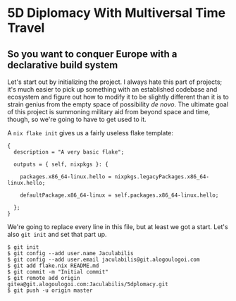# 5D Diplomacy With Multiversal Time Travel

## So you want to conquer Europe with a declarative build system

Let's start out by initializing the project. I always hate this part of projects; it's much easier to pick up something with an established codebase and ecosystem and figure out how to modify it to be slightly different than it is to strain genius from the empty space of possibility _de novo_. The ultimate goal of this project is summoning military aid from beyond space and time, though, so we're going to have to get used to it.

A `nix flake init` gives us a fairly useless flake template:

```
{
  description = "A very basic flake";

  outputs = { self, nixpkgs }: {

    packages.x86_64-linux.hello = nixpkgs.legacyPackages.x86_64-linux.hello;

    defaultPackage.x86_64-linux = self.packages.x86_64-linux.hello;

  };
}
```

We're going to replace every line in this file, but at least we got a start. Let's also `git init` and set that part up.

```
$ git init
$ git config --add user.name Jaculabilis
$ git config --add user.email jaculabilis@git.alogoulogoi.com
$ git add flake.nix README.md
$ git commit -m "Initial commit"
$ git remote add origin gitea@git.alogoulogoi.com:Jaculabilis/5dplomacy.git
$ git push -u origin master
```